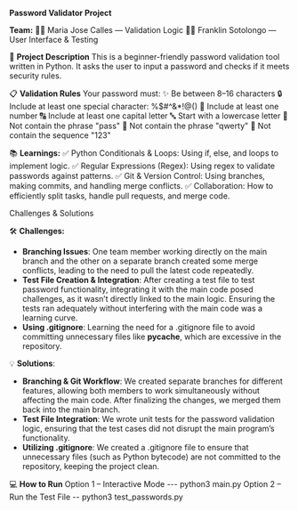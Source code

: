 **Password Validator Project**

**Team:**
👩‍💻 Maria Jose Calles — Validation Logic
👨‍💻 Franklin Sotolongo — User Interface & Testing

🧠 **Project Description**
This is a beginner-friendly password validation tool written in Python. It asks the user to input a password and checks if it meets security rules.

📋 **Validation Rules**
Your password must:
✨ Be between 8–16 characters
🔒 Include at least one special character: %$#^&*!@()
🔢 Include at least one number
🔠 Include at least one capital letter
🔤 Start with a lowercase letter
🚫 Not contain the phrase "pass"
🚫 Not contain the phrase "qwerty"
🚫 Not contain the sequence "123"


📚 **Learnings:**
 ✅ Python Conditionals & Loops: Using if, else, and loops to implement logic.
 ✅ Regular Expressions (Regex): Using regex to validate passwords against patterns.
 ✅ Git & Version Control: Using branches, making commits, and handling merge conflicts.
 ✅ Collaboration: How to efficiently split tasks, handle pull requests, and merge code.

Challenges & Solutions

🛠️ **Challenges:**
- **Branching Issues**: One team member working directly on the main branch and the other on a separate branch created some merge conflicts, leading to the need to pull the latest code repeatedly.
- **Test File Creation & Integration**: After creating a test file to test password functionality, integrating it with the main code posed challenges, as it wasn’t directly linked to the main logic. Ensuring the tests ran adequately without interfering with the main code was a learning curve.
- **Using .gitignore**: Learning the need for a .gitignore file to avoid committing unnecessary files like __pycache__, which are excessive in the repository.

💡 **Solutions**:
- **Branching & Git Workflow**: We created separate branches for different features, allowing both members to work simultaneously without affecting the main code. After finalizing the changes, we merged them back into the main branch.
- **Test File Integration**: We wrote unit tests for the password validation logic, ensuring that the test cases did not disrupt the main program’s functionality.
- **Utilizing .gitignore**: We created a .gitignore file to ensure that unnecessary files (such as Python bytecode) are not committed to the repository, keeping the project clean.

💻 **How to Run**
Option 1 – Interactive Mode --- python3 main.py
Option 2 – Run the Test File -- python3 test_passwords.py
